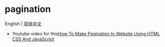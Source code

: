 # pagination
  English | [简体中文](https://github.com/Ashuai-jpg/pagination/blob/master/README-zh_CN.md)
- Youtube video for this[How To Make Pagination In Website Using HTML CSS And JavaScript](https://www.youtube.com/watch?v=Ejdir7bwCpk)

